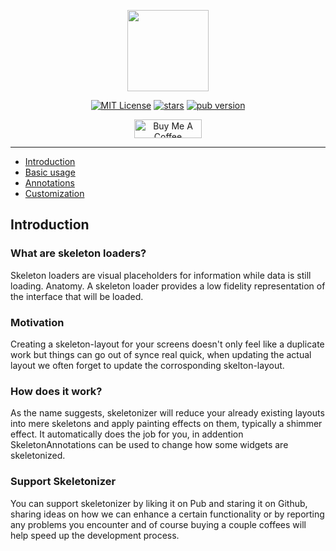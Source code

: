 <p align="center">                    
<img  src="https://raw.githubusercontent.com/Milad-Akarie/skeletonizer/main/art/skeletonizer_logo.svg" height="130">                    
</p>                    

<p align="center">                    
<a href="https://img.shields.io/badge/License-MIT-green"><img src="https://img.shields.io/badge/License-MIT-green" alt="MIT License"></a>                    
<a href="https://github.com/Milad-Akarie/skeletonizer/stargazers"><img src="https://img.shields.io/github/stars/Milad-Akarie/skeletonizer?style=flat&logo=github&colorB=green&label=stars" alt="stars"></a>                    
<a href="https://pub.dev/packages/skeletonizer"><img src="https://img.shields.io/pub/v/skeletonizer.svg?label=pub&color=orange" alt="pub version"></a>                    
</p>                    

<p align="center">                  
<a href="https://www.buymeacoffee.com/miladakarie" target="_blank"><img src="https://cdn.buymeacoffee.com/buttons/v2/default-yellow.png" alt="Buy Me A Coffee" height="30px" width= "108px"></a>                  
</p>        

---

- [Introduction](#introduction)
- [Basic usage](#basic-usage)
- [Annotations](#annotations)
- [Customization](#annotations)
## Introduction
### What are skeleton loaders?
Skeleton loaders are visual placeholders for information while data is still loading. Anatomy. A skeleton loader provides a low fidelity representation of the interface that will be loaded.

### Motivation
Creating a skeleton-layout for your screens doesn't only feel like a duplicate work but things can go out of synce real quick, when updating the actual layout we often forget to update the corrosponding skelton-layout.


### How does it work?
As the name suggests, skeletonizer will reduce your already existing layouts into mere skeletons and apply painting effects on them, typically a shimmer effect. It automatically does the job for you, in addention SkeletonAnnotations can be used to change how some widgets are skeletonized.

### Support Skeletonizer
You can support skeletonizer by liking it on Pub and staring it on Github, sharing ideas on how we can enhance a certain functionality or by reporting any problems you encounter and of course buying a couple coffees will help speed up the development process.